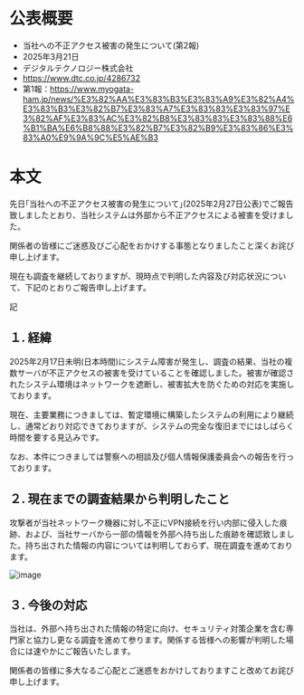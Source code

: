 # 公表概要
- 当社への不正アクセス被害の発生について(第2報)
- 2025年3月21日
- デジタルテクノロジー株式会社
- https://www.dtc.co.jp/4286732
- 第1報：https://www.myogata-ham.jp/news/%E3%82%AA%E3%83%B3%E3%83%A9%E3%82%A4%E3%83%B3%E3%82%B7%E3%83%A7%E3%83%83%E3%83%97%E3%82%AF%E3%83%AC%E3%82%B8%E3%83%83%E3%83%88%E6%B1%BA%E6%B8%88%E3%82%B7%E3%82%B9%E3%83%86%E3%83%A0%E9%9A%9C%E5%AE%B3

# 本文
先日｢当社への不正アクセス被害の発生について｣(2025年2月27日公表)でご報告致しましたとおり、当社システムは外部から不正アクセスによる被害を受けました。

関係者の皆様にご迷惑及びご心配をおかけする事態となりましたこと深くお詫び申し上げます。

現在も調査を継続しておりますが、現時点で判明した内容及び対応状況について、下記のとおりご報告申し上げます。

記

## １. 経緯
2025年2月17日未明(日本時間)にシステム障害が発生し、調査の結果、当社の複数サーバが不正アクセスの被害を受けていることを確認しました。被害が確認されたシステム環境はネットワークを遮断し、被害拡大を防ぐための対応を実施しております。

現在、主要業務につきましては、暫定環境に構築したシステムの利用により継続し、通常どおり対応できておりますが、システムの完全な復旧までにはしばらく時間を要する見込みです。

なお、本件につきましては警察への相談及び個人情報保護委員会への報告を行っております。

## ２. 現在までの調査結果から判明したこと
攻撃者が当社ネットワーク機器に対し不正にVPN接続を行い内部に侵入した痕跡、および、当社サーバから一部の情報を外部へ持ち出した痕跡を確認致しました。持ち出された情報の内容については判明しておらず、現在調査を進めております。

![image](https://github.com/user-attachments/assets/156a91cc-df25-4fac-81da-4bc4504791a6)

## ３. 今後の対応
当社は、外部へ持ち出された情報の特定に向け、セキュリティ対策企業を含む専門家と協力し更なる調査を進めて参ります。関係する皆様への影響が判明した場合には速やかにご報告いたします。

関係者の皆様に多大なるご心配とご迷惑をおかけしておりますこと改めてお詫び申し上げます。

